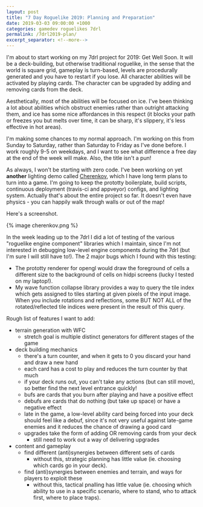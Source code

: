 ```yaml
---
layout: post
title: "7 Day Roguelike 2019: Planning and Preparation"
date: 2019-03-03 09:00:00 +1000
categories: gamedev roguelikes 7drl
permalink: /7drl2019-plan/
excerpt_separator: <!--more-->
---
```


I'm about to start working on my 7drl project for 2019: Get Well Soon.
It will be a deck-building, but otherwise traditional roguelike, in the sense that
the world is square grid, gameplay is turn-based, levels are procedurally generated
and you have to restart if you lose. All character abilities will be
activated by playing cards. The character can be upgraded by adding and removing
cards from the deck.

<!--more-->

Aesthetically, most of the abilities will be focused on ice. I've been thinking
a lot about abilities which obstruct enemies rather than outright attacking them,
and ice has some nice affordances in this respect (it blocks your path or freezes
you but melts over time, it can be sharp, it's slippery, it's less effective
in hot areas).

I'm making some chances to my normal approach. I'm working on this from Sunday to Saturday,
rather than Saturday to Friday as I've done before. I work roughly 9-5 on weekdays, and I
want to see what difference a free day at the end of the week will make. Also, the title
isn't a pun!

As always, I won't be starting with zero code. I've been working on yet **another**
lighting demo called [Cherenkov](https://github.com/stevebob/cherenkov),
which I have long term plans to turn into a game. I'm going to keep the prototty
boilerplate, build scripts, continuous deployment (travis-ci and appveyor) configs,
and lighting system. Actually that's about the entire project so far. It doesn't
even have physics - you can happily walk through walls or out of the map!

Here's a screenshot.

{% image cherenkov.png %}

In the week leading up to the 7drl I did a lot of testing of the various "roguelike engine component"
libraries which I maintain, since I'm not interested in debugging low-level engine components during
the 7drl (but I'm sure I will still have to!). The 2 major bugs which I found with this testing:

 - The prototty renderer for opengl would draw the foreground of cells a different size to the background
   of cells on hidpi screens (lucky I tested on my laptop!).
 - My wave function collapse library provides a way to query the tile index which gets assigned to
   tiles starting at given pixels of the input image. When you include rotations and reflections,
   some BUT NOT ALL of the rotated/reflected tile indices were present in the result of this query.

Rough list of features I want to add:
 - terrain generation with WFC
   - stretch goal is multiple distinct generators for different stages of the game
 - deck building mechanics
   - there's a turn counter, and when it gets to 0 you discard your hand and draw a new hand
   - each card has a cost to play and reduces the turn counter by that much
   - if your deck runs out, you can't take any actions (but can still move), so
     better find the next level entrance quickly!
   - bufs are cards that you burn after playing and have a positive effect
   - debufs are cards that do nothing (but take up space) or have a negative effect
   - late in the game, a low-level ability card being forced into your deck should feel
     like a debuf, since it's not very useful against late-game enemies and it reduces the
     chance of drawing a good card
   - upgrades take the form of adding OR removing cards from your deck
     - still need to work out a way of delivering upgrades
 - content and gameplay
   - find different (anti)synergies between different sets of cards
     - without this, strategic planning has little value (ie. choosing which cards go in your deck).
   - find (anti)synergies between enemies and terrain, and ways for players to
     exploit these
     - without this, tactical pnalling has little value (ie. choosing which ability to use in a specific
       scenario, where to stand, who to attack first, where to place traps).
